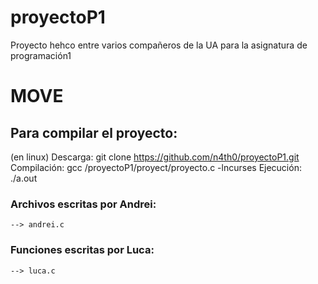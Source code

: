 # proyectoP1
Proyecto hehco entre varios compañeros de la UA para la asignatura de programación1

# MOVE


## Para compilar el proyecto:
(en linux)
Descarga:
    git clone https://github.com/n4th0/proyectoP1.git 
Compilación:
    gcc /proyectoP1/proyect/proyecto.c -lncurses
Ejecución:
    ./a.out


### Archivos escritas por Andrei:
    --> andrei.c

### Funciones escritas por Luca:
    --> luca.c
